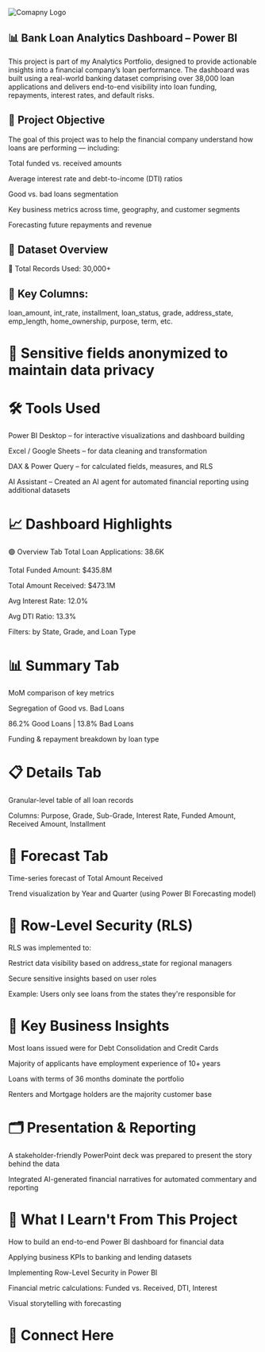 
![Comapny Logo](https://github.com/user-attachments/assets/d9ff381b-19c0-4d43-8371-4ec53296fbde)

## 📊 Bank Loan Analytics Dashboard – Power BI

This project is part of my Analytics Portfolio, designed to provide actionable insights into a financial company’s loan performance. The dashboard was built using a real-world banking dataset comprising over 38,000 loan applications and delivers end-to-end visibility into loan funding, repayments, interest rates, and default risks.

## 🧠 Project Objective
The goal of this project was to help the financial company understand how loans are performing — including:

Total funded vs. received amounts

Average interest rate and debt-to-income (DTI) ratios

Good vs. bad loans segmentation

Key business metrics across time, geography, and customer segments

Forecasting future repayments and revenue

## 📁 Dataset Overview
📌 Total Records Used: 30,000+

## 🧮 Key Columns: 
loan_amount, int_rate, installment, loan_status, grade, address_state, emp_length, home_ownership, purpose, term, etc.

# 🔐 Sensitive fields anonymized to maintain data privacy

# 🛠️ Tools Used
Power BI Desktop – for interactive visualizations and dashboard building

Excel / Google Sheets – for data cleaning and transformation

DAX & Power Query – for calculated fields, measures, and RLS

AI Assistant – Created an AI agent for automated financial reporting using additional datasets

# 📈 Dashboard Highlights
🟢 Overview Tab
Total Loan Applications: 38.6K

Total Funded Amount: $435.8M

Total Amount Received: $473.1M

Avg Interest Rate: 12.0%

Avg DTI Ratio: 13.3%

Filters: by State, Grade, and Loan Type

# 📊 Summary Tab
MoM comparison of key metrics

Segregation of Good vs. Bad Loans

86.2% Good Loans | 13.8% Bad Loans

Funding & repayment breakdown by loan type

# 📋 Details Tab
Granular-level table of all loan records

Columns: Purpose, Grade, Sub-Grade, Interest Rate, Funded Amount, Received Amount, Installment

# 🔮 Forecast Tab
Time-series forecast of Total Amount Received

Trend visualization by Year and Quarter (using Power BI Forecasting model)

# 🔐 Row-Level Security (RLS)
RLS was implemented to:

Restrict data visibility based on address_state for regional managers

Secure sensitive insights based on user roles

Example: Users only see loans from the states they're responsible for

# 🎯 Key Business Insights
Most loans issued were for Debt Consolidation and Credit Cards

Majority of applicants have employment experience of 10+ years

Loans with terms of 36 months dominate the portfolio

Renters and Mortgage holders are the majority customer base

# 🗂️ Presentation & Reporting
A stakeholder-friendly PowerPoint deck was prepared to present the story behind the data

Integrated AI-generated financial narratives for automated commentary and reporting

# 📌 What I Learn't From This Project
How to build an end-to-end Power BI dashboard for financial data

Applying business KPIs to banking and lending datasets

Implementing Row-Level Security in Power BI

Financial metric calculations: Funded vs. Received, DTI, Interest

Visual storytelling with forecasting


# 👋 Connect Here
